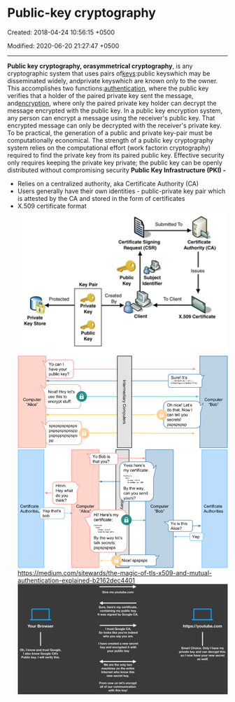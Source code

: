 # Public-key cryptography

Created: 2018-04-24 10:56:15 +0500

Modified: 2020-06-20 21:27:47 +0500

---

**Public key cryptography, orasymmetrical cryptography**, is any cryptographic system that uses pairs of[keys](https://en.wikipedia.org/wiki/Cryptographic_key):public keyswhich may be disseminated widely, andprivate keyswhich are known only to the owner. This accomplishes two functions:[authentication](https://en.wikipedia.org/wiki/Authentication_protocol), where the public key verifies that a holder of the paired private key sent the message, and[encryption](https://en.wikipedia.org/wiki/Encryption), where only the paired private key holder can decrypt the message encrypted with the public key.
In a public key encryption system, any person can encrypt a message using the receiver's public key. That encrypted message can only be decrypted with the receiver's private key. To be practical, the generation of a public and private key-pair must be computationally economical. The strength of a public key cryptography system relies on the computational effort (work factorin cryptography) required to find the private key from its paired public key. Effective security only requires keeping the private key private; the public key can be openly distributed without compromising security
**Public Key Infrastructure (PKI) -**
-   Relies on a centralized authority, aka Certificate Authority (CA)
-   Users generally have their own identities - public-private key pair which is attested by the CA and stored in the form of certificates
-   X.509 certificate format
![Submitted To Certificate Signing Request (CSR) Key Pair Public Key Protected Private Key Store Created By Private Key Public Subject Identifier Client To Client Certificate Authority (CA) Issues Certificate ](media/Cryptography-Intro_Public-key-cryptography-image1.png)
![Computer "Alice" Yo can I have your public key? Neat! Hey let's use this to encrypt stuff: spspspspspsps pspspspspsspp pspsppspspsps pp 3 Sure! It's BEGIN Oh nice! Let's do that. Now I can tell you secrets! pspspspsp Computer "Bob" ](media/Cryptography-Intro_Public-key-cryptography-image2.png)
![my certificate: By the way, can you send yours? Certificate Authoritie Hmm. Hey what do you think? Yep that's bob Yo Bob is that you? Computer "Alice" certificate: By the way let's talk secrets: pspspspsps Computer "Bob" Yo is this Alice? Certificate Authorities Yep Nice! spspsps ](media/Cryptography-Intro_Public-key-cryptography-image3.png)
<https://medium.com/sitewards/the-magic-of-tls-x509-and-mutual-authentication-explained-b2162dec4401>
![](media/Cryptography-Intro_Public-key-cryptography-image4.png)

